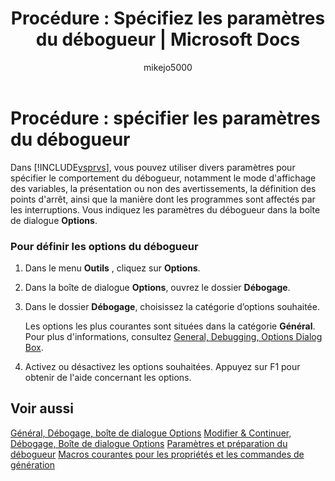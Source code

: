﻿---
title: 'Procédure : Spécifiez les paramètres du débogueur | Microsoft Docs'
ms.date: 11/04/2016
ms.topic: conceptual
dev_langs:
- CSharp
- VB
- FSharp
- C++
- JScript
helpviewer_keywords:
- debug builds, debugger settings
- debugger, setting options
- debugging [Visual Studio], debugger settings
- options, debugging
ms.assetid: ea172841-7fef-47bf-bd02-e7da4c3c7109
author: mikejo5000
ms.author: mikejo
manager: jillfra
ms.workload:
- multiple
ms.openlocfilehash: 309487f1686aa4418ac906e45cc0bf92970c231b
ms.sourcegitcommit: 2193323efc608118e0ce6f6b2ff532f158245d56
ms.translationtype: MTE95
ms.contentlocale: fr-FR
ms.lasthandoff: 01/25/2019
ms.locfileid: "54947723"
---
# <a name="how-to-specify-debugger-settings"></a>Procédure : spécifier les paramètres du débogueur
Dans [!INCLUDE[vsprvs](../code-quality/includes/vsprvs_md.md)], vous pouvez utiliser divers paramètres pour spécifier le comportement du débogueur, notamment le mode d'affichage des variables, la présentation ou non des avertissements, la définition des points d'arrêt, ainsi que la manière dont les programmes sont affectés par les interruptions. Vous indiquez les paramètres du débogueur dans la boîte de dialogue **Options**.  

### <a name="to-set-debugger-options"></a>Pour définir les options du débogueur

1.  Dans le menu **Outils** , cliquez sur **Options**.  

2.  Dans la boîte de dialogue **Options**, ouvrez le dossier **Débogage**.  

3.  Dans le dossier **Débogage**, choisissez la catégorie d’options souhaitée.  

     Les options les plus courantes sont situées dans la catégorie **Général**. Pour plus d'informations, consultez [General, Debugging, Options Dialog Box](../debugger/general-debugging-options-dialog-box.md).  

4.  Activez ou désactivez les options souhaitées. Appuyez sur F1 pour obtenir de l'aide concernant les options.

## <a name="see-also"></a>Voir aussi
 [Général, Débogage, boîte de dialogue Options](../debugger/general-debugging-options-dialog-box.md)
 [Modifier & Continuer, Débogage, Boîte de dialogue Options](https://msdn.microsoft.com/library/bcew296c.aspx)
 [Paramètres et préparation du débogueur](../debugger/debugger-settings-and-preparation.md)
 [Macros courantes pour les propriétés et les commandes de génération](/cpp/ide/common-macros-for-build-commands-and-properties)